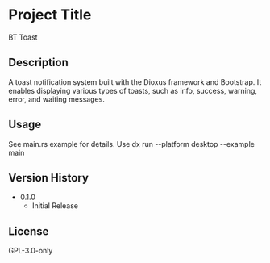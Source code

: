 # Project Title
BT Toast

## Description
A toast notification system built with the Dioxus framework and Bootstrap. It enables displaying various types of toasts, such as info, success, warning, error, and waiting messages.

## Usage
See main.rs example for details.
Use dx run --platform desktop --example main

## Version History
* 0.1.0
    * Initial Release

## License
GPL-3.0-only